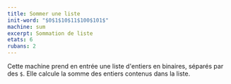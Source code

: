 ```yaml
---
title: Sommer une liste
init-word: "$0$1$10$11$100$101$"
machine: sum
excerpt: Sommation de liste
etats: 6
rubans: 2
---
```

Cette machine prend en entrée une liste d'entiers en binaires, séparés par des `$`. Elle calcule la somme des entiers contenus dans la liste.

